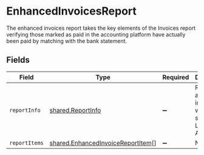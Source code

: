 # EnhancedInvoicesReport

The enhanced invoices report takes the key elements of the Invoices report verifying those marked as paid in the accounting platform have actually been paid by matching with the bank statement.


## Fields

| Field                                                                                         | Type                                                                                          | Required                                                                                      | Description                                                                                   |
| --------------------------------------------------------------------------------------------- | --------------------------------------------------------------------------------------------- | --------------------------------------------------------------------------------------------- | --------------------------------------------------------------------------------------------- |
| `reportInfo`                                                                                  | [shared.ReportInfo](../../../sdk/models/shared/reportinfo.md)                                 | :heavy_minus_sign:                                                                            | Report additional information, which is specific to Lending API reports.                      |
| `reportItems`                                                                                 | [shared.EnhancedInvoiceReportItem](../../../sdk/models/shared/enhancedinvoicereportitem.md)[] | :heavy_minus_sign:                                                                            | N/A                                                                                           |